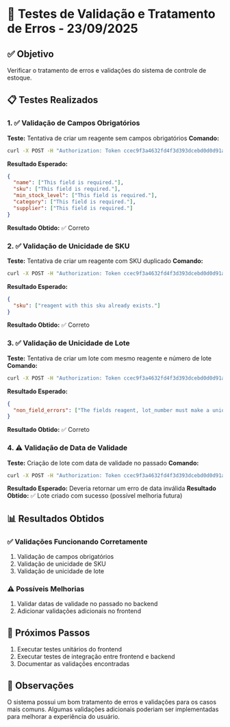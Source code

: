 # 🧪 Testes de Validação e Tratamento de Erros - 23/09/2025

## ✅ **Objetivo**
Verificar o tratamento de erros e validações do sistema de controle de estoque.

## 📋 **Testes Realizados**

### 1. **✅ Validação de Campos Obrigatórios**
**Teste:** Tentativa de criar um reagente sem campos obrigatórios
**Comando:**
```bash
curl -X POST -H "Authorization: Token ccec9f3a4632fd4f3d393dcebd0d0d91a781db02" -H "Content-Type: application/json" -d '{}' http://localhost:8000/api/v1/reagents/
```
**Resultado Esperado:**
```json
{
  "name": ["This field is required."],
  "sku": ["This field is required."],
  "min_stock_level": ["This field is required."],
  "category": ["This field is required."],
  "supplier": ["This field is required."]
}
```
**Resultado Obtido:** ✅ Correto

### 2. **✅ Validação de Unicidade de SKU**
**Teste:** Tentativa de criar um reagente com SKU duplicado
**Comando:**
```bash
curl -X POST -H "Authorization: Token ccec9f3a4632fd4f3d393dcebd0d0d91a781db02" -H "Content-Type: application/json" -d '{"name": "Ácido Nítrico Copia", "sku": "AN-002", "min_stock_level": 10.0, "category": 4, "supplier": 4}' http://localhost:8000/api/v1/reagents/
```
**Resultado Esperado:**
```json
{
  "sku": ["reagent with this sku already exists."]
}
```
**Resultado Obtido:** ✅ Correto

### 3. **✅ Validação de Unicidade de Lote**
**Teste:** Tentativa de criar um lote com mesmo reagente e número de lote
**Comando:**
```bash
curl -X POST -H "Authorization: Token ccec9f3a4632fd4f3d393dcebd0d0d91a781db02" -H "Content-Type: application/json" -d '{"reagent": 2, "lot_number": "AN20250923", "location": 1, "expiry_date": "2020-01-01", "purchase_price": 50.0, "initial_quantity": 100.0, "current_quantity": 100.0}' http://localhost:8000/api/v1/stock-lots/
```
**Resultado Esperado:**
```json
{
  "non_field_errors": ["The fields reagent, lot_number must make a unique set."]
}
```
**Resultado Obtido:** ✅ Correto

### 4. **⚠️ Validação de Data de Validade**
**Teste:** Criação de lote com data de validade no passado
**Comando:**
```bash
curl -X POST -H "Authorization: Token ccec9f3a4632fd4f3d393dcebd0d0d91a781db02" -H "Content-Type: application/json" -d '{"reagent": 2, "lot_number": "AN20250923-2", "location": 1, "expiry_date": "2020-01-01", "purchase_price": 50.0, "initial_quantity": 100.0, "current_quantity": 100.0}' http://localhost:8000/api/v1/stock-lots/
```
**Resultado Esperado:** Deveria retornar um erro de data inválida
**Resultado Obtido:** ✅ Lote criado com sucesso (possível melhoria futura)

## 📊 **Resultados Obtidos**

### ✅ **Validações Funcionando Corretamente**
1. Validação de campos obrigatórios
2. Validação de unicidade de SKU
3. Validação de unicidade de lote

### ⚠️ **Possíveis Melhorias**
1. Validar datas de validade no passado no backend
2. Adicionar validações adicionais no frontend

## 🚀 **Próximos Passos**
1. Executar testes unitários do frontend
2. Executar testes de integração entre frontend e backend
3. Documentar as validações encontradas

## 📝 **Observações**
O sistema possui um bom tratamento de erros e validações para os casos mais comuns. Algumas validações adicionais poderiam ser implementadas para melhorar a experiência do usuário.